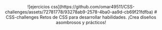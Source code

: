 <div style="text-align: center">
![ejercicios css](https://github.com/omar49511/CSS-challenges/assets/72781778/93278ab9-2578-4ba0-aa9d-cb69f21fdfba)
# CSS-challenges
Retos de CSS para desarrollar habilidades. ¡Crea diseños asombrosos y prácticos!
</div>
